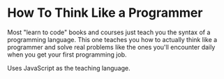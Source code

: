 # How To Think Like a Programmer

Most "learn to code" books and courses just teach you the syntax of a programming language. This one teaches you how to actually think like a programmer and solve real problems like the ones you'll encounter daily when you get your first programming job.

Uses JavaScript as the teaching language.
